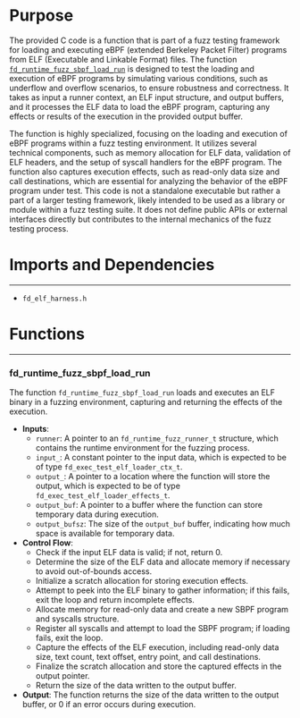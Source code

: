 # Purpose
The provided C code is a function that is part of a fuzz testing framework for loading and executing eBPF (extended Berkeley Packet Filter) programs from ELF (Executable and Linkable Format) files. The function [`fd_runtime_fuzz_sbpf_load_run`](#fd_runtime_fuzz_sbpf_load_run) is designed to test the loading and execution of eBPF programs by simulating various conditions, such as underflow and overflow scenarios, to ensure robustness and correctness. It takes as input a runner context, an ELF input structure, and output buffers, and it processes the ELF data to load the eBPF program, capturing any effects or results of the execution in the provided output buffer.

The function is highly specialized, focusing on the loading and execution of eBPF programs within a fuzz testing environment. It utilizes several technical components, such as memory allocation for ELF data, validation of ELF headers, and the setup of syscall handlers for the eBPF program. The function also captures execution effects, such as read-only data size and call destinations, which are essential for analyzing the behavior of the eBPF program under test. This code is not a standalone executable but rather a part of a larger testing framework, likely intended to be used as a library or module within a fuzz testing suite. It does not define public APIs or external interfaces directly but contributes to the internal mechanics of the fuzz testing process.
# Imports and Dependencies

---
- `fd_elf_harness.h`


# Functions

---
### fd\_runtime\_fuzz\_sbpf\_load\_run<!-- {{#callable:fd_runtime_fuzz_sbpf_load_run}} -->
The function `fd_runtime_fuzz_sbpf_load_run` loads and executes an ELF binary in a fuzzing environment, capturing and returning the effects of the execution.
- **Inputs**:
    - `runner`: A pointer to an `fd_runtime_fuzz_runner_t` structure, which contains the runtime environment for the fuzzing process.
    - `input_`: A constant pointer to the input data, which is expected to be of type `fd_exec_test_elf_loader_ctx_t`.
    - `output_`: A pointer to a location where the function will store the output, which is expected to be of type `fd_exec_test_elf_loader_effects_t`.
    - `output_buf`: A pointer to a buffer where the function can store temporary data during execution.
    - `output_bufsz`: The size of the `output_buf` buffer, indicating how much space is available for temporary data.
- **Control Flow**:
    - Check if the input ELF data is valid; if not, return 0.
    - Determine the size of the ELF data and allocate memory if necessary to avoid out-of-bounds access.
    - Initialize a scratch allocation for storing execution effects.
    - Attempt to peek into the ELF binary to gather information; if this fails, exit the loop and return incomplete effects.
    - Allocate memory for read-only data and create a new SBPF program and syscalls structure.
    - Register all syscalls and attempt to load the SBPF program; if loading fails, exit the loop.
    - Capture the effects of the ELF execution, including read-only data size, text count, text offset, entry point, and call destinations.
    - Finalize the scratch allocation and store the captured effects in the output pointer.
    - Return the size of the data written to the output buffer.
- **Output**: The function returns the size of the data written to the output buffer, or 0 if an error occurs during execution.



